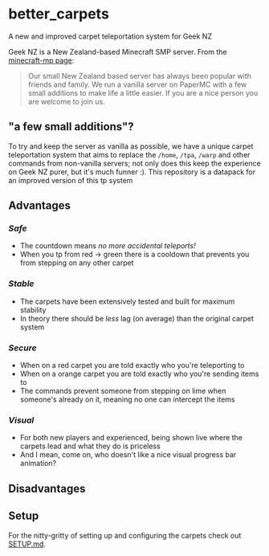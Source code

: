 # better_carpets
A new and improved carpet teleportation system for Geek NZ

Geek NZ is a New Zealand-based Minecraft SMP server. From the [minecraft-mp page](https://minecraft-mp.com/server-s13774):

> Our small New Zealand based server has always been popular with friends and family. We run a vanilla server on PaperMC with a few small additions to make life a little easier. If you are a nice person you are welcome to join us.

## "a few small additions"?

To try and keep the server as vanilla as possible, we have a unique carpet teleportation system that aims to replace the `/home`, `/tpa`, `/warp` and other commands from non-vanilla servers; not only does this keep the experience on Geek NZ purer, but it's much funner :). This repository is a datapack for an improved version of this tp system

## Advantages

### _Safe_
- The countdown means _no more accidental teleports!_
- When you tp from red -> green there is a cooldown that prevents you from stepping on any other carpet
### _Stable_ 
- The carpets have been extensively tested and built for maximum stability
- In theory there should be _less_ lag (on average) than the original carpet system
### _Secure_
- When on a red carpet you are told exactly who you're teleporting to
- When on a orange carpet you are told exactly who you're sending items to
- The commands prevent someone from stepping on lime when someone's already on it, meaning no one can intercept the items
### _Visual_
- For both new players and experienced, being shown live where the carpets lead and what they do is priceless
- And I mean, come on, who doesn't like a nice visual progress bar animation?

## Disadvantages

## Setup

For the nitty-gritty of setting up and configuring the carpets check out [SETUP.md](SETUP.md).
